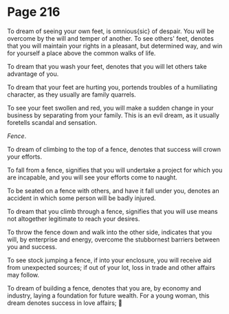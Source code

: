 # Page 216
To dream of seeing your own feet, is omnious{sic} of despair.
You will be overcome by the will and temper of another.
To see others' feet, denotes that you will maintain your rights
in a pleasant, but determined way, and win for yourself a place
above the common walks of life.


To dream that you wash your feet, denotes that you will let others take
advantage of you.


To dream that your feet are hurting you, portends troubles
of a humiliating character, as they usually are family quarrels.


To see your feet swollen and red, you will make a sudden
change in your business by separating from your family.
This is an evil dream, as it usually foretells scandal and sensation.


_Fence_.


To dream of climbing to the top of a fence, denotes that success
will crown your efforts.


To fall from a fence, signifies that you will undertake a project
for which you are incapable, and you will see your efforts
come to naught.


To be seated on a fence with others, and have it fall under you,
denotes an accident in which some person will be badly injured.


To dream that you climb through a fence, signifies that you will use
means not altogether legitimate to reach your desires.


To throw the fence down and walk into the other side, indicates that
you will, by enterprise and energy, overcome the stubbornest barriers
between you and success.


To see stock jumping a fence, if into your enclosure,
you will receive aid from unexpected sources; if out of your lot,
loss in trade and other affairs may follow.


To dream of building a fence, denotes that you are,
by economy and industry, laying a foundation for future wealth.
For a young woman, this dream denotes success in love affairs;
